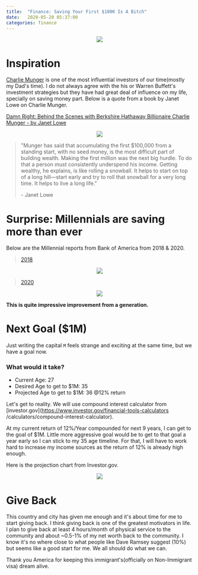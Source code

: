 ```yaml
---
title:  "Finance: Saving Your First $100K Is A Bitch"
date:   2020-05-20 05:37:00
categories: finance
---
```


<p align="center">
  <img src="./../../../../../assets/images/networth-100k.png"/>
</p>

# Inspiration

[Charlie Munger](https://amzn.to/2Tlmluf) is one of the most influential investors of our time(mostly my Dad's time). I do not always
 agree with the his or Warren Buffett's investment strategies but they have had great deal of influence on my life, specially on saving
  money part. Below is a quote from a book by Janet Lowe on Charlie Munger. 

[Damn Right: Behind the Scenes with Berkshire Hathaway Billionaire Charlie Munger - by Janet Lowe](https://amzn.to/3dXFx9o)
<p align="center">
    <a href="https://www.amazon.com/gp/product/0471446912/ref=as_li_ss_il?ie=UTF8&linkCode=li2&tag=dpsai-20&linkId=6853f4ece24f5e62443fb2e55f569b5f&language=en_US" target="_blank"><img border="0" src="//ws-na.amazon-adsystem.com/widgets/q?_encoding=UTF8&ASIN=0471446912&Format=_SL160_&ID=AsinImage&MarketPlace=US&ServiceVersion=20070822&WS=1&tag=dpsai-20&language=en_US" ></a><img src="https://ir-na.amazon-adsystem.com/e/ir?t=dpsai-20&language=en_US&l=li2&o=1&a=0471446912" width="1" height="1" border="0" alt="" style="border:none !important; margin:0px !important;" />
</p>

> "Munger has said that accumulating the first $100,000 from a standing start, with no seed money, is the most difficult part of building wealth. Making the first million was the next big hurdle. To do that a person must consistently underspend his income. Getting wealthy, he explains, is like rolling a snowball. It helps to start on top of a long hill—start early and try to roll that snowball for a very long time. It helps to live a long life."
>
> \-  Janet Lowe

<div align="center">
    <div class="infogram-embed" data-id="_/E6LCv6WTgOM1W8n1I0Qk" data-type="interactive" data-title="Savings Report - Average and median account balances by income"></div><script>!function(e,i,n,s){var t="InfogramEmbeds",d=e.getElementsByTagName("script")[0];if(window[t]&&window[t].initialized)window[t].process&&window[t].process();else if(!e.getElementById(n)){var o=e.createElement("script");o.async=1,o.id=n,o.src="https://e.infogram.com/js/dist/embed-loader-min.js",d.parentNode.insertBefore(o,d)}}(document,0,"infogram-async");</script>
</div>

# Surprise: Millennials are saving more than ever
Below are the Millennial reports from Bank of America from 2018 & 2020.

> [2018](https://bettermoneyhabits.bankofamerica.com/en/millennial-report)
<p align="center">
  <img src="./../../../../../assets/images/savings-millenials2018.png"/>
</p>

> [2020](https://about.bankofamerica.com/en-us/partnering-locally/bmh-millennial-report.html#fbid=LNAXwM9NSYr)
<p align="center">
  <img src="./../../../../../assets/images/bmh-millennial-report-2020.jpg"/>
</p>

**This is quite impressive improvement from a generation.**

# Next Goal ($1M)
Just writing the capital `M` feels strange and exciting at the same time, but we have a goal now.

### What would it take?
 * Current Age: 27
 * Desired Age to get to $1M: 35
 * Projected Age to get to $1M: 36 @12% return

Let's get to reality. We will use compound interest calculator from [investor.gov](https://www.investor.gov/financial-tools-calculators
/calculators/compound-interest-calculator).

At my current return of 12%/Year compounded for next 9 years, I can get to the goal of $1M. Little more aggressive goal would be to get
 to that goal a year early so I can stick to my 35 age timeline. For that, I will have to work hard to increase my income sources as the
  return of 12% is already high enough.
  
Here is the projection chart from Investor.gov.
<p align="center">
  <img src="./../../../../../assets/images/1m-projection.png"/>
</p>
  
# Give Back
This country and city has given me enough and it's about time for me to start giving back. I think giving back is one of the greatest
 motivators in life. I plan to give back at least 4 hours/month of physical service to the community and about ~0.5-1% of my net worth
  back to
  the community. I know it's no where close to what people like Dave Ramsey suggest (10%) but seems like a good start for me. We all
   should do what we can.

Thank you America for keeping this immigrant's(officially on Non-Immigrant visa) dream alive. 
